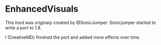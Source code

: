 # EnhancedVisuals
This mod was originaly created by @SonicJumper. Sonicjumper started to write a port to 1.8.

I (CreativeMD) finished the port and added more effects over time.
